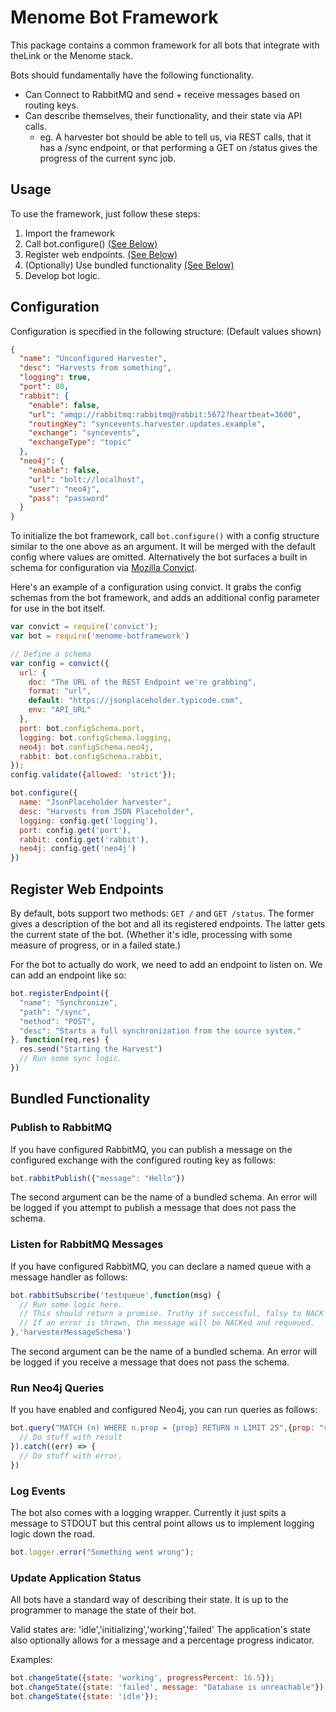 # Menome Bot Framework

This package contains a common framework for all bots that integrate with theLink or the Menome stack.

Bots should fundamentally have the following functionality.
* Can Connect to RabbitMQ and send + receive messages based on routing keys.
* Can describe themselves, their functionality, and their state via API calls.
  * eg. A harvester bot should be able to tell us, via REST calls, that it has a /sync endpoint, or that performing a GET on /status gives the progress of the current sync job.

## Usage
To use the framework, just follow these steps:
1. Import the framework
2. Call bot.configure() [(See Below)](#configuration)
3. Register web endpoints. [(See Below)](#register-web-endpoints)
4. (Optionally) Use bundled functionality [(See Below)](#bundled-functionality)
5. Develop bot logic.

## Configuration

Configuration is specified in the following structure: (Default values shown)
```json
{
  "name": "Unconfigured Harvester",
  "desc": "Harvests from something",
  "logging": true,
  "port": 80,
  "rabbit": {
    "enable": false,
    "url": "amqp://rabbitmq:rabbitmq@rabbit:5672?heartbeat=3600",
    "routingKey": "syncevents.harvester.updates.example",
    "exchange": "syncevents",
    "exchangeType": "topic"
  },
  "neo4j": {
    "enable": false,
    "url": "bolt://localhost",
    "user": "neo4j",
    "pass": "password"
  }
}
```

To initialize the bot framework, call `bot.configure()` with a config structure similar to the one above as an argument. It will be merged with the default config where values are omitted. Alternatively the bot surfaces a built in schema for configuration via [Mozilla Convict](https://github.com/mozilla/node-convict). 

Here's an example of a configuration using convict. It grabs the config schemas from the bot framework, and adds an additional config parameter for use in the bot itself.
```javascript
var convict = require('convict');
var bot = require('menome-botframework')

// Define a schema
var config = convict({
  url: {
    doc: "The URL of the REST Endpoint we're grabbing",
    format: "url",
    default: "https://jsonplaceholder.typicode.com",
    env: "API_URL"
  },
  port: bot.configSchema.port,
  logging: bot.configSchema.logging,
  neo4j: bot.configSchema.neo4j,
  rabbit: bot.configSchema.rabbit,
});
config.validate({allowed: 'strict'});

bot.configure({
  name: "JsonPlaceholder harvester",
  desc: "Harvests from JSON Placeholder",
  logging: config.get('logging'),
  port: config.get('port'),
  rabbit: config.get('rabbit'),
  neo4j: config.get('neo4j')
})
```

## Register Web Endpoints

By default, bots support two methods: `GET /` and `GET /status`. The former gives a description of the bot and all its registered endpoints. The latter gets the current state of the bot. (Whether it's idle, processing with some measure of progress, or in a failed state.)

For the bot to actually do work, we need to add an endpoint to listen on. We can add an endpoint like so:

```javascript
bot.registerEndpoint({
  "name": "Synchronize",
  "path": "/sync",
  "method": "POST",
  "desc": "Starts a full synchronization from the source system."
}, function(req,res) {
  res.send("Starting the Harvest")
  // Run some sync logic.
})
```

## Bundled Functionality

### Publish to RabbitMQ

If you have configured RabbitMQ, you can publish a message on the configured exchange with the configured routing key as follows:

```javascript
bot.rabbitPublish({"message": "Hello"})
```
The second argument can be the name of a bundled schema. An error will be logged if you attempt to publish a message that does not pass the schema.

### Listen for RabbitMQ Messages

If you have configured RabbitMQ, you can declare a named queue with a message handler as follows:

```javascript
bot.rabbitSubscribe('testqueue',function(msg) {
  // Run some logic here.
  // This should return a promise. Truthy if successful, falsy to NACK the message without requeueing.
  // If an error is thrown, the message will be NACKed and requeued.
},'harvesterMessageSchema')
```
The second argument can be the name of a bundled schema. An error will be logged if you receive a message that does not pass the schema.

### Run Neo4j Queries

If you have enabled and configured Neo4j, you can run queries as follows:

```javascript
bot.query("MATCH (n) WHERE n.prop = {prop} RETURN n LIMIT 25",{prop: "value"}).then((result) => {
  // Do stuff with result
}).catch((err) => {
  // Do stuff with error.
})
```

### Log Events

The bot also comes with a logging wrapper. Currently it just spits a message to STDOUT but this central point allows us to implement logging logic down the road.

```javascript
bot.logger.error("Something went wrong");
```

### Update Application Status

All bots have a standard way of describing their state. It is up to the programmer to manage the state of their bot.

Valid states are: 'idle','initializing','working','failed' The application's state also optionally allows for a message and a percentage progress indicator.

Examples: 
```javascript
bot.changeState({state: 'working', progressPercent: 16.5});
bot.changeState({state: 'failed', message: "Database is unreachable"});
bot.changeState({state: 'idle'});
```